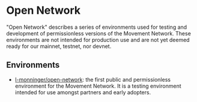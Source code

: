 # Open Network
"Open Network" describes a series of environments used for testing and development of permissionless versions of the Movement Network. These environments are not intended for production use and are not yet deemed ready for our mainnet, testnet, nor devnet. 

## Environments
- [l-monninger/open-network](./l-monninger/open-network.md): the first public and permissionless environment for the Movement Network. It is a testing environment intended for use amongst partners and early adopters.